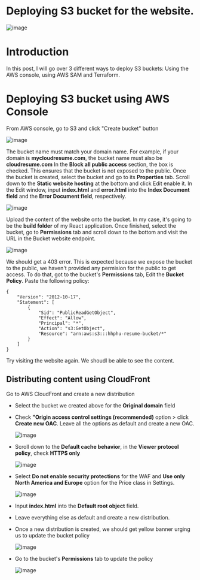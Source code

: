 # Deploying S3 bucket for the website.

![image](https://github.com/hhphu/Cloud/assets/45286750/bd45bfe6-fc74-4b70-a70a-d1382b813d59)

# Introduction
In this post, I will go over 3 different ways to deploy S3 buckets: Using the AWS console, using AWS SAM and Terraform. 


# Deploying S3 bucket using AWS Console
From AWS console, go to S3 and click "Create bucket" button
  
  ![image](https://github.com/hhphu/Cloud/assets/45286750/1ab4a824-929c-481d-a7a1-1f4875512b05)
  
The bucket name must match your domain name. For example, if your domain is **mycloudresume.com**, the bucket name must also be **cloudresume.com**
In the **Block all public access** section, the box is checked. This ensures that the bucket is not exposed to the public. 
Once the bucket is created, select the bucket and go to its **Properties** tab. Scroll down to the **Static website hosting** at the bottom and click Edit enable it.
In the Edit window, input **index.html** and **error.html** into the **Index Document field** and the **Error Document field**, respectively.

  ![image](https://github.com/hhphu/Cloud/assets/45286750/20624d86-43ed-44ff-8864-4b6e6e774e6f)

Upload the content of the website onto the bucket. In my case, it's going to be the **build folder** of my React application.
Once finished, select the bucket, go to **Permissions** tab and scroll down to the bottom and visit the URL in the Bucket website endpoint.

  ![image](https://github.com/hhphu/Cloud/assets/45286750/ef5d0a4b-7749-408c-94b0-f2ac190cf913)

We should get a 403 error. This is expected because we expose the bucket to the public, we haven't provided any permision for the public to get access. To do that, got to the bucket's **Permissions** tab, Edit the **Bucket Policy**. Paste the following policy:

```
{
	"Version": "2012-10-17",
	"Statement": [
		{
			"Sid": "PublicReadGetObject",
			"Effect": "Allow",
			"Principal": "*",
			"Action": "s3:GetObject",
			"Resource": "arn:aws:s3:::hhphu-resume-bucket/*"
		}
	]
}
```

Try visiting the website again. We shoudl be able to see the content.

## Distributing content using CloudFront
Go to AWS CloudFront and create a new distribution
- Select the bucket we created above for the **Original domain** field
- Check **"Origin access control settings (recommended)** option >  click **Create new OAC**. Leave all the options as default and create a new OAC.

  ![image](https://github.com/hhphu/Cloud/assets/45286750/855c6a19-519e-46aa-bda3-c75aa5f7a5ec)

- Scroll down to the **Default cache behavior**, in the **Viewer protocol policy**, check **HTTPS only**

  ![image](https://github.com/hhphu/Cloud/assets/45286750/8629e319-bce3-49ea-97ac-56b3d515a713)

- Select **Do not enable security protections** for the WAF and **Use only North America and Europe** option for the Price class in Settings.

  ![image](https://github.com/hhphu/Cloud/assets/45286750/7e4402ad-da08-4573-acd8-8e62e17d2bdb)

- Input **index.html** into the **Default root object** field.
- Leave everything else as default and create a new distribution.
- Once a new distribution is created, we should get  yellow banner urging us to update the bucket policy

  ![image](https://github.com/hhphu/Cloud/assets/45286750/c92fc020-b23d-425e-9a33-7b70a0fd4db1)

- Go to the bucket's **Permissions** tab to update the policy

  ![image](https://github.com/hhphu/Cloud/assets/45286750/b7968cfa-9670-4f98-971a-1b3d0183110c)

